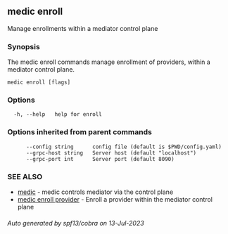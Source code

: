 ## medic enroll

Manage enrollments within a mediator control plane

### Synopsis

The medic enroll commands manage enrollment of providers, within a mediator
control plane.

```
medic enroll [flags]
```

### Options

```
  -h, --help   help for enroll
```

### Options inherited from parent commands

```
      --config string      config file (default is $PWD/config.yaml)
      --grpc-host string   Server host (default "localhost")
      --grpc-port int      Server port (default 8090)
```

### SEE ALSO

* [medic](medic.md)	 - medic controls mediator via the control plane
* [medic enroll provider](medic_enroll_provider.md)	 - Enroll a provider within the mediator control plane

###### Auto generated by spf13/cobra on 13-Jul-2023
